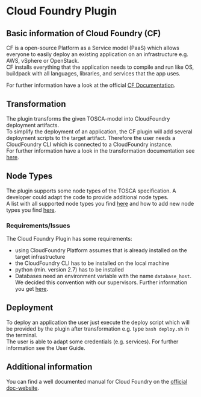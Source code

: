 # Cloud Foundry Plugin

## Basic information of Cloud Foundry (CF)
CF is a open-source Platform as a Service model (PaaS) which allows everyone to easily deploy an existing application on an infrastructure e.g. AWS, vSphere or OpenStack.   
CF installs everything that the application needs to compile and run like OS, buildpack with all languages, libraries, and services that the app uses.

For further information have a look at the official [CF Documentation](https://docs.cloudfoundry.org/concepts/overview.html).

## Transformation
The plugin transforms the given TOSCA-model into CloudFoundry deployment artifacts.   
To simplify the deployment of an application, the CF plugin will add several deployment scripts to the target artifact. Therefore the user needs a CloudFoundry CLI which is connected to a CloudFoundry instance.   
For further information have a look in the transformation documentation see [here](Transformation_Process.md).

## Node Types
The plugin supports some node types of the TOSCA specification.
A developer could adapt the code to provide additional node types.   
A list with all supported node types you find [here](Supported_Node_Types.md) and how to add new node types you find [here](How_add_new_Node_Types.md).

### Requirements/Issues
The Cloud Foundry Plugin has some requirements:
- using CloudFoundry Platform assumes that is already installed on the target infrastructure
- the CloudFoundry CLI has to be installed on the local machine
- python (min. version 2.7) has to be installed
- Databases need an environment variable with the name `database_host`. We decided this convention with our supervisors.
Further information you get [here](Known_challenges.md).

## Deployment
To deploy an application the user just execute the deploy script which will be provided by the plugin after transformation e.g. type `bash deploy.sh` in the terminal.   
The user is able to adapt some credentials (e.g. services). For further information see the User Guide.

## Additional information
You can find a well documented manual for Cloud Foundry on the [official doc-website](https://docs.cloudfoundry.org/).   
